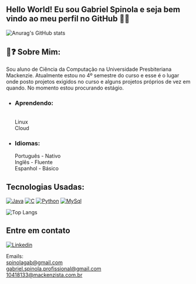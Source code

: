 

## Hello World! Eu sou Gabriel Spinola e seja bem vindo ao meu perfil no GitHub 👨‍💻 

![Anurag's GitHub stats](https://github-readme-stats.vercel.app/api?username=spinolagab&show_icons=true&theme=tokyonight)

## 👤❓ Sobre Mim:
Sou aluno de Ciência da Computação na Universidade Presbiteriana Mackenzie. Atualmente estou no 4º semestre do curso e esse é o lugar onde posto projetos exigidos no curso e alguns projetos próprios de vez em quando. No momento estou procurando estágio.

- ### Aprendendo:
  \
      Linux
  \
      Cloud

- ### Idiomas:
    Português - Nativo
    \
    Inglês - Fluente
    \
    Espanhol - Básico



## Tecnologias Usadas:
[![Java](https://img.shields.io/badge/Java-ED8B00?style=for-the-badge&logo=openjdk&logoColor=white)]()
[![C](https://img.shields.io/badge/C-00599C?style=for-the-badge&logo=c&logoColor=white)]()
[![Python](https://img.shields.io/badge/Python-14354C?style=for-the-badge&logo=python&logoColor=white)]()
[![MySql](https://img.shields.io/badge/MySQL-005C84?style=for-the-badge&logo=mysql&logoColor=white)]()

![Top Langs](https://github-readme-stats.vercel.app/api/top-langs/?username=spinolagab&layout=compact)

## Entre em contato 
[![Linkedin](https://img.shields.io/badge/LinkedIn-0077B5?style=for-the-badge&logo=linkedin&logoColor=white)](https://www.linkedin.com/in/gabriel-spinola-a19470275/)

Emails:
\
spinolagab@gmail.com
\
gabriel.spinola.profissional@gmail.com
\
10418133@mackenzista.com.br
